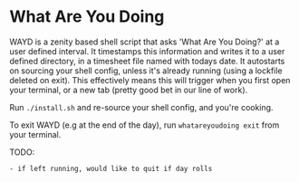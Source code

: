 # What Are You Doing
WAYD is a zenity based shell script that asks 'What Are You Doing?' at a user defined interval. 
It timestamps this information and writes it to a user defined directory, in a timesheet file named with todays date.
It autostarts on sourcing your shell config, unless it's already running (using a lockfile deleted on exit). 
This effectively means this will trigger when you first open your terminal, or a new tab (pretty good bet in our line of work).

Run `./install.sh` and re-source your shell config, and you're cooking.

To exit WAYD (e.g at the end of the day), run `whatareyoudoing exit` from your terminal.

TODO:
   
    - if left running, would like to quit if day rolls
